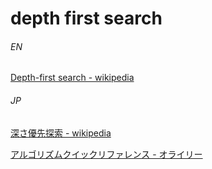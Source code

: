 # depth first search

###### EN

[Depth-first search - wikipedia](https://en.wikipedia.org/wiki/Depth-first_search)

###### JP

[深さ優先探索 - wikipedia](https://ja.wikipedia.org/wiki/%E6%B7%B1%E3%81%95%E5%84%AA%E5%85%88%E6%8E%A2%E7%B4%A2)

[アルゴリズムクイックリファレンス - オライリー](https://www.oreilly.co.jp/books/9784873117850/)
